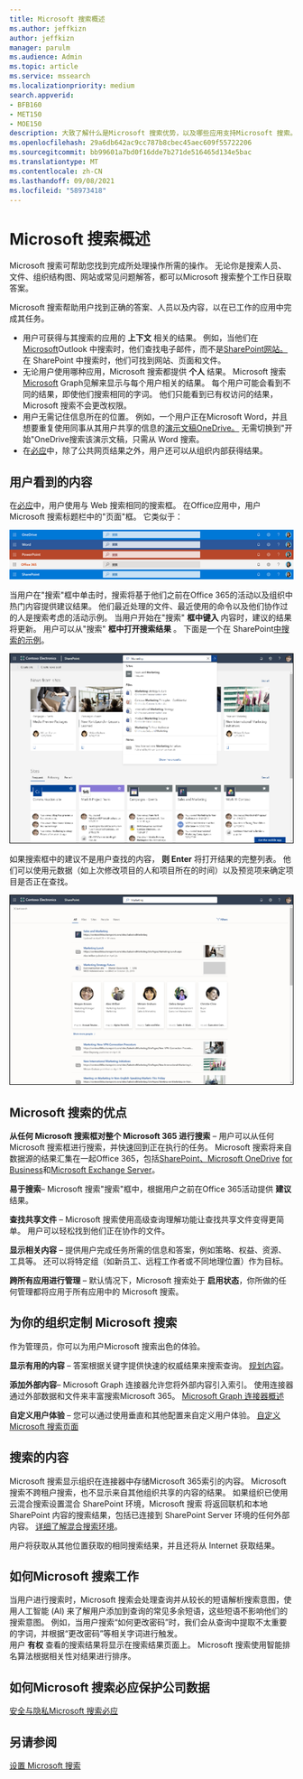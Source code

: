 ```yaml
---
title: Microsoft 搜索概述
ms.author: jeffkizn
author: jeffkizn
manager: parulm
ms.audience: Admin
ms.topic: article
ms.service: mssearch
ms.localizationpriority: medium
search.appverid:
- BFB160
- MET150
- MOE150
description: 大致了解什么是Microsoft 搜索优势，以及哪些应用支持Microsoft 搜索。
ms.openlocfilehash: 29a6db642ac9cc787b8cbec45aec609f55722206
ms.sourcegitcommit: bb99601a7bd0f16dde7b271de516465d134e5bac
ms.translationtype: MT
ms.contentlocale: zh-CN
ms.lasthandoff: 09/08/2021
ms.locfileid: "58973418"
---
```

# <a name="overview-of-microsoft-search"></a>Microsoft 搜索概述

Microsoft 搜索可帮助您找到完成所处理操作所需的操作。 无论你是搜索人员、文件、组织结构图、网站或常见问题解答，都可以Microsoft 搜索整个工作日获取答案。

Microsoft 搜索帮助用户找到正确的答案、人员以及内容，以在已工作的应用中完成其任务。

- 用户可获得与其搜索的应用的 **上下文** 相关的结果。 例如，当他们在[Microsoft](https://www.microsoft.com/outlook)Outlook 中搜索时，他们查找电子邮件，而不是[SharePoint网站。](http://sharepoint.com/) 在 SharePoint 中搜索时，他们可找到网站、页面和文件。
- 无论用户使用哪种应用，Microsoft 搜索都提供 **个人** 结果。 Microsoft 搜索[Microsoft](https://developer.microsoft.com/graph/) Graph见解来显示与每个用户相关的结果。 每个用户可能会看到不同的结果，即使他们搜索相同的字词。 他们只能看到已有权访问的结果，Microsoft 搜索不会更改权限。
- 用户无需记住信息所在的位置。 例如，一个用户正在Microsoft Word，并且[](https://products.office.com/word)想要重复使用同事从其用户共享的信息的[演示文稿OneDrive。](https://onedrive.live.com/about/) 无需切换到"开始"OneDrive搜索该演示文稿，只需从 Word 搜索。
- 在[必应](https://bing.com)中，除了公共网页结果之外，用户还可以从组织内部获得结果。

## <a name="what-users-see"></a>用户看到的内容

在[必应](https://bing.com)中，用户使用与 Web 搜索相同的搜索框。 在Office应用中，用户Microsoft 搜索标题栏中的"页面"框。 它类似于：

![标题栏中包含Microsoft 搜索应用窗口的屏幕截图。](media/Headings_520.png)

当用户在"搜索"框中单击时，搜索将基于他们之前在Office 365的活动以及组织中热门内容提供建议结果。 他们最近处理的文件、最近使用的命令以及他们协作过的人是搜索考虑的活动示例。 当用户开始在"搜索" **框中键入** 内容时，建议的结果将更新。 用户可以从"搜索" **框中打开搜索结果** 。 下面是一个在 SharePoint[中搜索的示例](http://sharepoint.com/)。

![包含查询Microsoft 搜索结果的文本框屏幕截图。](media/SERP_text_520.png)

如果搜索框中的建议不是用户查找的内容， **则 Enter** 将打开结果的完整列表。 他们可以使用元数据（如上次修改项目的人和项目所在的时间）以及预览项来确定项目是否正在查找。

![搜索结果页面Microsoft 搜索屏幕截图。](media/search_box.png)

## <a name="benefits-of-microsoft-search"></a>Microsoft 搜索的优点

**从任何 Microsoft 搜索框对整个 Microsoft 365 进行搜索** – 用户可以从任何 Microsoft 搜索框进行搜索，并快速回到正在执行的任务。 Microsoft 搜索将来自数据源的结果汇集在一起Office 365，包括[SharePoint、Microsoft OneDrive](http://sharepoint.com/) [for Business](https://onedrive.live.com/about/business/)和[Microsoft Exchange Server](https://products.office.com/exchange/microsoft-exchange-server)。

**易于搜索**– Microsoft 搜索"搜索"框中，根据用户之前在Office 365活动提供 **建议** 结果。

**查找共享文件** – Microsoft 搜索使用高级查询理解功能让查找共享文件变得更简单。 用户可以轻松找到他们正在协作的文件。

**显示相关内容** – 提供用户完成任务所需的信息和答案，例如策略、权益、资源、工具等。 还可以将特定组（如新员工、远程工作者或不同地理位置）作为目标。

**跨所有应用进行管理** – 默认情况下，Microsoft 搜索处于 **启用状态**，你所做的任何管理都将应用于所有应用中的 Microsoft 搜索。

## <a name="tailoring-microsoft-search-to-your-organization"></a>为你的组织定制 Microsoft 搜索

作为管理员，你可以为用户Microsoft 搜索出色的体验。

**显示有用的内容** – 答案根据关键字提供快速的权威结果来搜索查询。 [规划内容](plan-your-content.md)。

**添加外部内容**– Microsoft Graph 连接器允许您将外部内容引入索引。 使用连接器通过外部数据和文件来丰富搜索Microsoft 365。 [Microsoft Graph 连接器概述](connectors-overview.md)

**自定义用户体验** – 您可以通过使用垂直和其他配置来自定义用户体验。 [自定义Microsoft 搜索页面](customize-search-page.md)

## <a name="what-content-is-searched"></a>搜索的内容

Microsoft 搜索显示组织在连接器中存储Microsoft 365索引的内容。 Microsoft 搜索不跨租户搜索，也不显示来自其他组织共享的内容的结果。 如果组织已使用云混合搜索设置混合 SharePoint 环境，Microsoft 搜索 将返回联机和本地 SharePoint 内容的搜索结果，包括已连接到 SharePoint Server 环境的任何外部内容。 [详细了解混合搜索环境](/sharepoint/hybrid/learn-about-cloud-hybrid-search-for-sharepoint)。

用户将获取从其他位置获取的相同搜索结果，并且还将从 Internet 获取结果。

## <a name="how-microsoft-search-works"></a>如何Microsoft 搜索工作

当用户进行搜索时，Microsoft 搜索会处理查询并从较长的短语解析搜索意图，使用人工智能 (AI) 来了解用户添加到查询的常见多余短语，这些短语不影响他们的搜索意图。 例如，当用户搜索“如何更改密码”时，我们会从查询中提取不太重要的字词，并根据“更改密码”等相关字词进行触发。  
用户 **有权** 查看的搜索结果将显示在搜索结果页面上。 Microsoft 搜索使用智能排名算法根据相关性对结果进行排序。

## <a name="how-microsoft-search-in-bing-protects-your-company-data"></a>如何Microsoft 搜索必应保护公司数据

[安全与隐私Microsoft 搜索必应](security-for-search.md)

## <a name="see-also"></a>另请参阅

[设置 Microsoft 搜索](setup-microsoft-search.md)